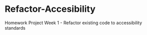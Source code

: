# Refactor-Accesibility
Homework Project Week 1 - Refactor existing code to accessibility standards
